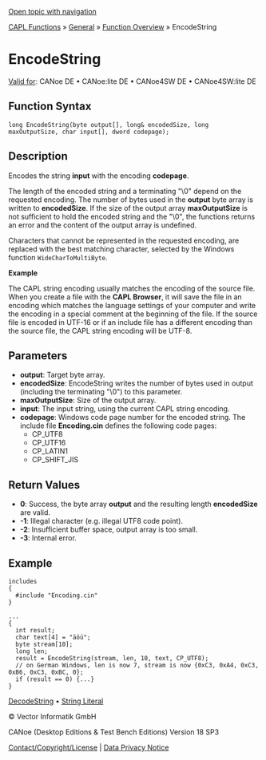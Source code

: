 [Open topic with navigation](../../../../../CANoeDEFamily.htm#Topics/CAPLFunctions/Other/Functions/CAPLfunctionEncodeString.md)

[CAPL Functions](../../CAPLfunctions.md) » [General](../CAPLGeneralStartPage.md) » [Function Overview](../CAPLfunctionsGeneralOverview.md) » EncodeString

# EncodeString

[Valid for](../../../Shared/FeatureAvailability.md): CANoe DE • CANoe:lite DE • CANoe4SW DE • CANoe4SW:lite DE

## Function Syntax

```plaintext
long EncodeString(byte output[], long& encodedSize, long maxOutputSize, char input[], dword codepage);
```

## Description

Encodes the string **input** with the encoding **codepage**.

The length of the encoded string and a terminating "\0" depend on the requested encoding. The number of bytes used in the **output** byte array is written to **encodedSize**. If the size of the output array **maxOutputSize** is not sufficient to hold the encoded string and the "\0", the functions returns an error and the content of the output array is undefined.

Characters that cannot be represented in the requested encoding, are replaced with the best matching character, selected by the Windows function `WideCharToMultiByte`.

**Example**

The CAPL string encoding usually matches the encoding of the source file. When you create a file with the **CAPL Browser**, it will save the file in an encoding which matches the language settings of your computer and write the encoding in a special comment at the beginning of the file. If the source file is encoded in UTF-16 or if an include file has a different encoding than the source file, the CAPL string encoding will be UTF-8.

## Parameters

- **output**: Target byte array.
- **encodedSize**: EncodeString writes the number of bytes used in output (including the terminating "\0") to this parameter.
- **maxOutputSize**: Size of the output array.
- **input**: The input string, using the current CAPL string encoding.
- **codepage**: Windows code page number for the encoded string. The include file **Encoding.cin** defines the following code pages:
  - CP_UTF8
  - CP_UTF16
  - CP_LATIN1
  - CP_SHIFT_JIS

## Return Values

- **0**: Success, the byte array **output** and the resulting length **encodedSize** are valid.
- **-1**: Illegal character (e.g. illegal UTF8 code point).
- **-2**: Insufficient buffer space, output array is too small.
- **-3**: Internal error.

## Example

```plaintext
includes
{
  #include "Encoding.cin"
}

...
{
  int result;
  char text[4] = "äöü";
  byte stream[10];
  long len;
  result = EncodeString(stream, len, 10, text, CP_UTF8);
  // on German Windows, len is now 7, stream is now {0xC3, 0xA4, 0xC3, 0xB6, 0xC3, 0xBC, 0};
  if (result == 0) {...}
}
```

[DecodeString](CAPLfunctionDecodeString.md) • [String Literal](../CAPLfunctionsStringLiteral.md)

© Vector Informatik GmbH

CANoe (Desktop Editions & Test Bench Editions) Version 18 SP3

[Contact/Copyright/License](../../../Shared/ContactCopyrightLicense.md) | [Data Privacy Notice](https://www.vector.com/int/en/company/get-info/privacy-policy/)
